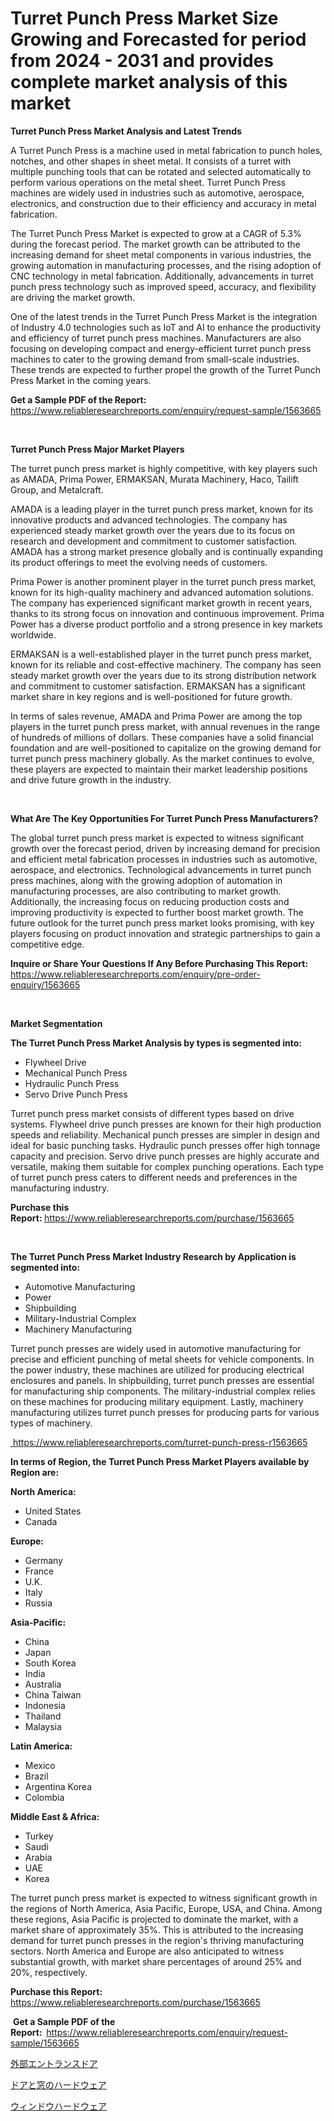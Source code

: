 <p><h1>Turret Punch Press Market Size Growing and Forecasted for period from 2024 - 2031 and provides complete market analysis of this market</h1></p><p><strong>Turret Punch Press Market Analysis and Latest Trends</strong></p>
<p><p>A Turret Punch Press is a machine used in metal fabrication to punch holes, notches, and other shapes in sheet metal. It consists of a turret with multiple punching tools that can be rotated and selected automatically to perform various operations on the metal sheet. Turret Punch Press machines are widely used in industries such as automotive, aerospace, electronics, and construction due to their efficiency and accuracy in metal fabrication.</p><p>The Turret Punch Press Market is expected to grow at a CAGR of 5.3% during the forecast period. The market growth can be attributed to the increasing demand for sheet metal components in various industries, the growing automation in manufacturing processes, and the rising adoption of CNC technology in metal fabrication. Additionally, advancements in turret punch press technology such as improved speed, accuracy, and flexibility are driving the market growth.</p><p>One of the latest trends in the Turret Punch Press Market is the integration of Industry 4.0 technologies such as IoT and AI to enhance the productivity and efficiency of turret punch press machines. Manufacturers are also focusing on developing compact and energy-efficient turret punch press machines to cater to the growing demand from small-scale industries. These trends are expected to further propel the growth of the Turret Punch Press Market in the coming years.</p></p>
<p><strong>Get a Sample PDF of the Report:&nbsp;</strong> <a href="https://www.reliableresearchreports.com/enquiry/request-sample/1563665">https://www.reliableresearchreports.com/enquiry/request-sample/1563665</a></p>
<p>&nbsp;</p>
<p><strong>Turret Punch Press Major Market Players</strong></p>
<p><p>The turret punch press market is highly competitive, with key players such as AMADA, Prima Power, ERMAKSAN, Murata Machinery, Haco, Tailift Group, and Metalcraft.</p><p>AMADA is a leading player in the turret punch press market, known for its innovative products and advanced technologies. The company has experienced steady market growth over the years due to its focus on research and development and commitment to customer satisfaction. AMADA has a strong market presence globally and is continually expanding its product offerings to meet the evolving needs of customers.</p><p>Prima Power is another prominent player in the turret punch press market, known for its high-quality machinery and advanced automation solutions. The company has experienced significant market growth in recent years, thanks to its strong focus on innovation and continuous improvement. Prima Power has a diverse product portfolio and a strong presence in key markets worldwide.</p><p>ERMAKSAN is a well-established player in the turret punch press market, known for its reliable and cost-effective machinery. The company has seen steady market growth over the years due to its strong distribution network and commitment to customer satisfaction. ERMAKSAN has a significant market share in key regions and is well-positioned for future growth.</p><p>In terms of sales revenue, AMADA and Prima Power are among the top players in the turret punch press market, with annual revenues in the range of hundreds of millions of dollars. These companies have a solid financial foundation and are well-positioned to capitalize on the growing demand for turret punch press machinery globally. As the market continues to evolve, these players are expected to maintain their market leadership positions and drive future growth in the industry.</p></p>
<p>&nbsp;</p>
<p><strong>What Are The Key Opportunities For Turret Punch Press Manufacturers?</strong></p>
<p><p>The global turret punch press market is expected to witness significant growth over the forecast period, driven by increasing demand for precision and efficient metal fabrication processes in industries such as automotive, aerospace, and electronics. Technological advancements in turret punch press machines, along with the growing adoption of automation in manufacturing processes, are also contributing to market growth. Additionally, the increasing focus on reducing production costs and improving productivity is expected to further boost market growth. The future outlook for the turret punch press market looks promising, with key players focusing on product innovation and strategic partnerships to gain a competitive edge.</p></p>
<p><strong>Inquire or Share Your Questions If Any Before Purchasing This Report:</strong> <a href="https://www.reliableresearchreports.com/enquiry/pre-order-enquiry/1563665">https://www.reliableresearchreports.com/enquiry/pre-order-enquiry/1563665</a></p>
<p>&nbsp;</p>
<p><strong>Market Segmentation</strong></p>
<p><strong>The Turret Punch Press Market Analysis by types is segmented into:</strong></p>
<p><ul><li>Flywheel Drive</li><li>Mechanical Punch Press</li><li>Hydraulic Punch Press</li><li>Servo Drive Punch Press</li></ul></p>
<p><p>Turret punch press market consists of different types based on drive systems. Flywheel drive punch presses are known for their high production speeds and reliability. Mechanical punch presses are simpler in design and ideal for basic punching tasks. Hydraulic punch presses offer high tonnage capacity and precision. Servo drive punch presses are highly accurate and versatile, making them suitable for complex punching operations. Each type of turret punch press caters to different needs and preferences in the manufacturing industry.</p></p>
<p><strong>Purchase this Report:&nbsp;</strong><a href="https://www.reliableresearchreports.com/purchase/1563665">https://www.reliableresearchreports.com/purchase/1563665</a></p>
<p>&nbsp;</p>
<p><strong>The Turret Punch Press Market Industry Research by Application is segmented into:</strong></p>
<p><ul><li>Automotive Manufacturing</li><li>Power</li><li>Shipbuilding</li><li>Military-Industrial Complex</li><li>Machinery Manufacturing</li></ul></p>
<p><p>Turret punch presses are widely used in automotive manufacturing for precise and efficient punching of metal sheets for vehicle components. In the power industry, these machines are utilized for producing electrical enclosures and panels. In shipbuilding, turret punch presses are essential for manufacturing ship components. The military-industrial complex relies on these machines for producing military equipment. Lastly, machinery manufacturing utilizes turret punch presses for producing parts for various types of machinery.</p></p>
<p><a href="https://www.reliableresearchreports.com/turret-punch-press-r1563665">&nbsp;https://www.reliableresearchreports.com/turret-punch-press-r1563665</a></p>
<p><strong>In terms of Region, the Turret Punch Press Market Players available by Region are:</strong></p>
<p>
    <p> <strong> North America: </strong>
        <ul>
            <li>United States</li>
            <li>Canada</li>
        </ul>
        </p> 
    <p> <strong> Europe: </strong>
        <ul>
            <li>Germany</li>
            <li>France</li>
            <li>U.K.</li>
            <li>Italy</li>
            <li>Russia</li>
        </ul>
        </p> 
    <p> <strong> Asia-Pacific: </strong>
        <ul>
            <li>China</li>
            <li>Japan</li>
            <li>South Korea</li>
            <li>India</li>
            <li>Australia</li>
            <li>China Taiwan</li>
            <li>Indonesia</li>
            <li>Thailand</li>
            <li>Malaysia</li>
        </ul>
        </p> 
    <p> <strong> Latin America: </strong>
        <ul>
            <li>Mexico</li>
            <li>Brazil</li>
            <li>Argentina Korea</li>
            <li>Colombia</li>
        </ul>
        </p> 
    <p> <strong> Middle East & Africa: </strong>
        <ul>
            <li>Turkey</li>
            <li>Saudi</li>
            <li>Arabia</li>
            <li>UAE</li>
            <li>Korea</li>
        </ul>
    </p>
    </p>
<p><p>The turret punch press market is expected to witness significant growth in the regions of North America, Asia Pacific, Europe, USA, and China. Among these regions, Asia Pacific is projected to dominate the market, with a market share of approximately 35%. This is attributed to the increasing demand for turret punch presses in the region's thriving manufacturing sectors. North America and Europe are also anticipated to witness substantial growth, with market share percentages of around 25% and 20%, respectively.</p></p>
<p><strong>Purchase this Report: </strong><a href="https://www.reliableresearchreports.com/purchase/1563665">https://www.reliableresearchreports.com/purchase/1563665</a></p>
<p>&nbsp;<strong>Get a Sample PDF of the Report:&nbsp;&nbsp;</strong><a href="https://www.reliableresearchreports.com/enquiry/request-sample/1563665">https://www.reliableresearchreports.com/enquiry/request-sample/1563665</a></p>
<p><strong></strong></p>
<p><p><a href="https://github.com/RodHoppe07/Market-Research-Report-List-1/blob/main/673709836335.md">外部エントランスドア</a></p><p><a href="https://github.com/reliezer65/Market-Research-Report-List-1/blob/main/778225736336.md">ドアと窓のハードウェア</a></p><p><a href="https://github.com/tanyaali3/Market-Research-Report-List-1/blob/main/998851236337.md">ウィンドウハードウェア</a></p></p>